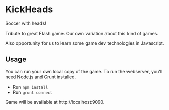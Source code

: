 # KickHeads

Soccer with heads!

Tribute to great Flash game. Our own variation about this kind of games.

Also opportunity for us to learn some game dev technologies in Javascript.

## Usage
You can run your own local copy of the game. To run the webserver, you'll need Node.js and Grunt installed.
* Run `npm install`
* Run `grunt connect`

Game will be available at http://localhost:9090.
